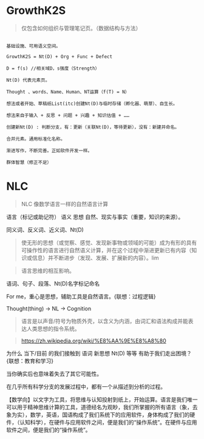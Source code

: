 # GrowthK2S

> 仅包含如何组织与管理笔记页。（数据结构与方法）

```

基础设施、可用语义空间。

GrowthK2S = Nt(D) + Org + Func + Defect

D = f(s) //相关域D，s强度（Strength）

Nt(D) 代表元素页。

Thought 、words、Name、Human、NT运算（f(T) = N）

想法或者开始、草稿纸List(itc)创建Nt(D)与临时存储（孵化器、萌芽）、自生长。

想法来自于输入 + 反思 + 问题 + 兴趣 + 知识估值 + ……

创建新Nt(D) : 判断分支，有：更新（关联Nt(D)，等待更新），没有：新建并命名。

合并元素。通用标准化名称。

渐进写作，不断完善。正如软件开发一样。

群体智慧（修正不足）
```


# NLC

> NLC 像数学语言一样的自然语言计算

语言（标记或助记符） 语义 思想 自然、现实与事实（重要，知识的来源）。

同义词、反义词、近义词、Nt(D)

> 使无形的思想（或觉察、感觉、发现新事物或领域的可能）成为有形的具有可操作性的语言进行自然语义计算，并在这个过程中渐进更新已有内容（知识或信息）并不断进步（发现、发展、扩展新的内容）。lim

> 语言思维的相互影响。

语词、句子、段落、Nt(D)名字标记命名

For me，重心是思想，辅助工具是自然语言。{联想：过程逻辑}

Thought(thing) -> NL -> Cognition

> 语言是以声音/符号为物质外壳，以含义为内涵，由词汇和语法构成并能表达人类思想的指令系统。

> https://zh.wikipedia.org/wiki/%E8%AA%9E%E8%A8%80

为什么 当下/目前 的我们接触到 语词 新思想 Nt(D) 等等 有助于我们走出困境？{联想：教育和学习}

当你确实后也意味着失去了其它可能性。


在几乎所有科学分支的发展过程中，都有一个从描述到分析的过程。


【数学向】以文字为工具，将思维与认知投射到纸上，开始运算。语言是我们唯一可以用于精神思维计算的工具，道德经名为观眇，我们所掌握的所有语言（象，去象为实），数学，英语，国语构成了我们系统下的应用软件，身体构成了我们的硬件，（认知科学），在硬件与应用软件之间，便是我们的“操作系统”。在硬件与应用软件之间，便是我们的“操作系统”。
